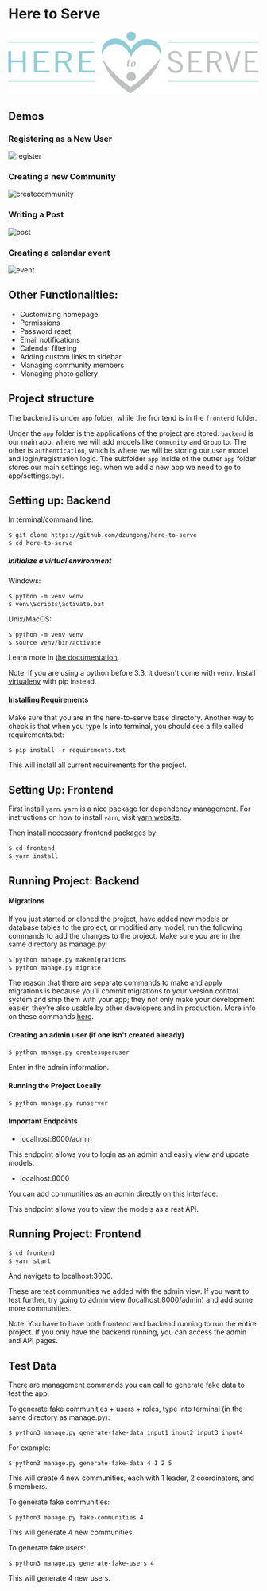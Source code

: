 # Here to Serve

![](images/logo-h2s.svg)

## Demos

### Registering as a New User
![register](readme_media/register.gif "register")

### Creating a new Community
![createcommunity](readme_media/create_community.gif "createcommunity")

### Writing a Post
![post](readme_media/post.gif "post")

### Creating a calendar event
![event](readme_media/create_event.gif "event")

## Other Functionalities:
- Customizing homepage
- Permissions
- Password reset
- Email notifications
- Calendar filtering
- Adding custom links to sidebar
- Managing community members
- Managing photo gallery

## Project structure

The backend is under `app` folder, while the frontend is in the `frontend` folder. <br />

Under the `app` folder is the applications of the project are stored. `backend` is our main app, 
where we will add models like `Community` and `Group` to. The other is `authentication`, which is where we 
will be storing our `User` model and login/registration logic. The subfolder `app` inside of the outter `app`
folder stores our main settings (eg. when we add a new app we need to go to app/settings.py).  


## Setting up: Backend

In terminal/command line:

```
$ git clone https://github.com/dzungpng/here-to-serve
$ cd here-to-serve
```

##### Initialize a virtual environment

Windows:

```
$ python -m venv venv
$ venv\Scripts\activate.bat
```

Unix/MacOS:

```
$ python -m venv venv
$ source venv/bin/activate
```

Learn more in [the documentation](https://docs.python.org/3/library/venv.html#creating-virtual-environments).

Note: if you are using a python before 3.3, it doesn't come with venv. Install [virtualenv](https://docs.python-guide.org/dev/virtualenvs/#lower-level-virtualenv) with pip instead.

#### Installing Requirements

Make sure that you are in the here-to-serve base directory. Another way to check is that
when you type ls into terminal, you should see a file called requirements.txt:

```
$ pip install -r requirements.txt
```

This will install all current requirements for the project.

## Setting Up: Frontend
First install ```yarn```. ```yarn``` is a nice package for dependency management. For instructions
on how to install ```yarn```, visit [yarn website](https://classic.yarnpkg.com/en/docs/install).

Then install necessary frontend packages by:

```
$ cd frontend
$ yarn install
```

## Running Project: Backend

#### Migrations

If you just started or cloned the project, have added new models or database tables to the project, or modified any model,
run the following commands to add the changes to the project. Make sure you are in
the same directory as manage.py:

```
$ python manage.py makemigrations
$ python manage.py migrate
```

The reason that there are separate commands to make and apply migrations is because you’ll commit migrations to your version control system and ship them with your app; they not only make your development easier, they’re also usable by other developers and in production.
More info on these commands [here](https://docs.djangoproject.com/en/3.0/ref/django-admin/#django-admin-makemigrations).

#### Creating an admin user (if one isn't created already)

```
$ python manage.py createsuperuser
```

Enter in the admin information. 

#### Running the Project Locally

```
$ python manage.py runserver
```

#### Important Endpoints

- localhost:8000/admin <br />

This endpoint allows you to login as an admin and easily view and update models.

- localhost:8000 <br />

You can add communities as an admin directly on this interface. <br />

This endpoint allows you to view the models as a rest API.


## Running Project: Frontend

```
$ cd frontend
$ yarn start
```

And navigate to localhost:3000.


These are test communities we added with the admin view. If you want to test further, 
try going to admin view (localhost:8000/admin) and add some more communities.

Note: You have to have both frontend and backend running to run the entire project. 
If you only have the backend running, you can access the admin and API pages. 

## Test Data
There are management commands you can call to generate fake data to test the app.

To generate fake communities + users + roles, type into terminal (in the same directory as manage.py):

```
$ python3 manage.py generate-fake-data input1 input2 input3 input4
```
For example: 
```
$ python3 manage.py generate-fake-data 4 1 2 5
```
This will create 4 new communities, each with 1 leader, 2 coordinators, and 5 members. 

To generate fake communities:

```
$ python3 manage.py fake-communities 4
```
This will generate 4 new communities.

To generate fake users:

```
$ python3 manage.py generate-fake-users 4
```
This will generate 4 new users.
